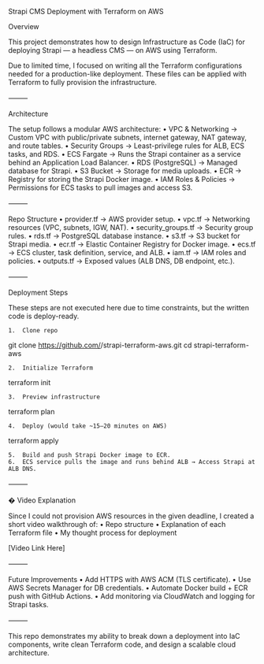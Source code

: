 Strapi CMS Deployment with Terraform on AWS

 Overview

This project demonstrates how to design Infrastructure as Code (IaC) for deploying Strapi — a headless CMS — on AWS using Terraform.

Due to limited time, I focused on writing all the Terraform configurations needed for a production-like deployment. These files can be applied with Terraform to fully provision the infrastructure.

⸻

 Architecture

The setup follows a modular AWS architecture:
	•	VPC & Networking → Custom VPC with public/private subnets, internet gateway, NAT gateway, and route tables.
	•	Security Groups → Least-privilege rules for ALB, ECS tasks, and RDS.
	•	ECS Fargate → Runs the Strapi container as a service behind an Application Load Balancer.
	•	RDS (PostgreSQL) → Managed database for Strapi.
	•	S3 Bucket → Storage for media uploads.
	•	ECR → Registry for storing the Strapi Docker image.
	•	IAM Roles & Policies → Permissions for ECS tasks to pull images and access S3.

⸻

 Repo Structure
	•	provider.tf → AWS provider setup.
	•	vpc.tf → Networking resources (VPC, subnets, IGW, NAT).
	•	security_groups.tf → Security group rules.
	•	rds.tf → PostgreSQL database instance.
	•	s3.tf → S3 bucket for Strapi media.
	•	ecr.tf → Elastic Container Registry for Docker image.
	•	ecs.tf → ECS cluster, task definition, service, and ALB.
	•	iam.tf → IAM roles and policies.
	•	outputs.tf → Exposed values (ALB DNS, DB endpoint, etc.).

⸻

 Deployment Steps

These steps are not executed here due to time constraints, but the written code is deploy-ready.

	1.	Clone repo

git clone https://github.com/<your-username>/strapi-terraform-aws.git
cd strapi-terraform-aws


	2.	Initialize Terraform

terraform init


	3.	Preview infrastructure

terraform plan


	4.	Deploy (would take ~15–20 minutes on AWS)

terraform apply


	5.	Build and push Strapi Docker image to ECR.
	6.	ECS service pulls the image and runs behind ALB → Access Strapi at ALB DNS.

⸻

� Video Explanation

Since I could not provision AWS resources in the given deadline, I created a short video walkthrough of:
	•	Repo structure
	•	Explanation of each Terraform file
	•	My thought process for deployment

[Video Link Here]

⸻

 Future Improvements
	•	Add HTTPS with AWS ACM (TLS certificate).
	•	Use AWS Secrets Manager for DB credentials.
	•	Automate Docker build + ECR push with GitHub Actions.
	•	Add monitoring via CloudWatch and logging for Strapi tasks.

⸻

This repo demonstrates my ability to break down a deployment into IaC components, write clean Terraform code, and design a scalable cloud architecture.
